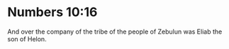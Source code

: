 # Numbers 10:16

And over the company of the tribe of the people of Zebulun was Eliab the son of Helon.
